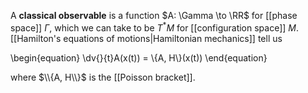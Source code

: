 A **classical observable** is a function $A: \Gamma \to \RR$ for [[phase space]] $\Gamma$, which we can take to be $T^*M$ for [[configuration space]] $M$. [[Hamilton's equations of motions|Hamiltonian mechanics]] tell us

\begin{equation}
\dv{}{t}A(x(t)) = \\{A, H\\}(x(t))
\end{equation}

where $\\{A, H\\}$ is the [[Poisson bracket]].